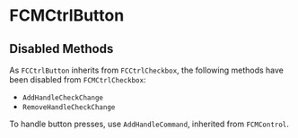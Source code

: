# FCMCtrlButton

## Disabled Methods
As `FCCtrlButton` inherits from `FCCtrlCheckbox`, the following methods have been disabled from `FCMCtrlCheckbox`:
- `AddHandleCheckChange`
- `RemoveHandleCheckChange`

To handle button presses, use `AddHandleCommand`, inherited from `FCMControl`.
